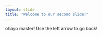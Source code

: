 ```yaml
---
layout: slide
title: "Welcome to our second slide!"
---
```

ohayo master!
Use the left arrow to go back!
